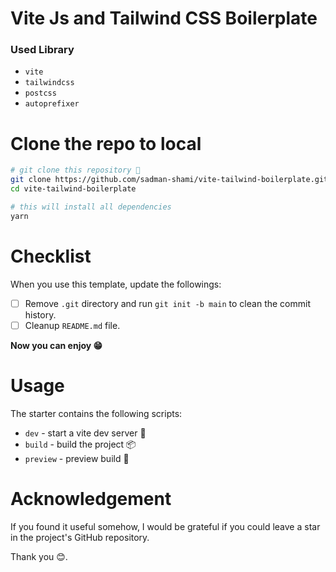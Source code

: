 # Vite Js and Tailwind CSS Boilerplate

### Used Library

- `vite`
- `tailwindcss`
- `postcss`
- `autoprefixer`

# Clone the repo to local

```sh
# git clone this repository 🦑
git clone https://github.com/sadman-shami/vite-tailwind-boilerplate.git
cd vite-tailwind-boilerplate

# this will install all dependencies
yarn
```

# Checklist

When you use this template, update the followings:

- [ ] Remove `.git` directory and run `git init -b main` to clean the commit history.
- [ ] Cleanup `README.md` file.

**Now you can enjoy 😁**

# Usage

The starter contains the following scripts:

- `dev` - start a vite dev server 🚀
- `build` - build the project 📦
- `preview` - preview build 🎉

# Acknowledgement

If you found it useful somehow, I would be grateful if you could leave a star in the project's GitHub repository.

Thank you 😊.
